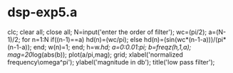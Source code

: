 # dsp-exp5.a
clc;
clear all;
close all;
N=input('enter the order of filter');
wc=(pi/2);
a=(N-1)/2;
for n=1:N
 if((n-1)==a)
 hd(n)=(wc/pi);
 else
 hd(n)=(sin(wc*(n-1-a)))/(pi*(n-1-a));
 end;
 w(n)=1;
end;
h=w.*hd;
a=0:0.01:pi;
b=freqz(h,1,a);
mag=20*log(abs(b));
plot(a/pi,mag);
grid;
xlabel('normalized frequency\omega^pi');
ylabel('magnitude in db');
title('low pass filter');
